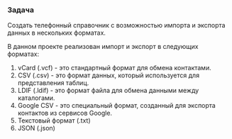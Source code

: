 ### **Задача**


Создать телефонный справочник с возможностью импорта и экспорта данных в нескольких форматах.

В данном проекте реализован импорт и экспорт в следующих форматах:
1. vCard (.vcf) - это стандартный формат для обмена контактами.
2. CSV (.csv) - это формат данных, который используется для представления таблиц.
3. LDIF (.ldif) - это формат файла для обмена данными между каталогами.
4. Google CSV - это специальный формат, созданный для экспорта контактов из сервисов Google.
5. Текстовый формат (.txt)
6. JSON (.json)